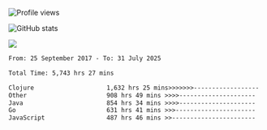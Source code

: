 ![Profile views](https://komarev.com/ghpvc/?username=liuchong)

![GitHub stats](https://github-readme-stats.vercel.app/api?username=liuchong&show_icons=true)

<img src="https://cr-skills-chart-widget.azurewebsites.net/api/api?username=liuchong&skills=Java,JavaScript,Python,Go,Rust,Zig&show-other-skills=true"/>

<!--START_SECTION:waka-->

```txt
From: 25 September 2017 - To: 31 July 2025

Total Time: 5,743 hrs 27 mins

Clojure                    1,632 hrs 25 mins>>>>>>>------------------   28.42 %
Other                      908 hrs 49 mins >>>>---------------------   15.82 %
Java                       854 hrs 34 mins >>>>---------------------   14.88 %
Go                         631 hrs 41 mins >>>----------------------   11.00 %
JavaScript                 487 hrs 46 mins >>-----------------------   08.49 %
```

<!--END_SECTION:waka-->
